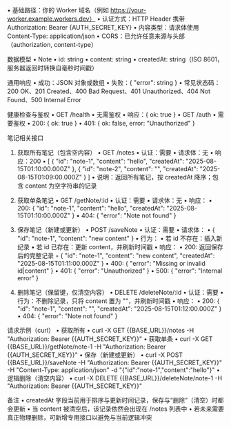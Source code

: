 •  基础路径：你的 Worker 域名（例如 https://your-worker.example.workers.dev）
•  认证方式：HTTP Header 携带 Authorization: Bearer {AUTH_SECRET_KEY}
•  内容类型：请求体使用 Content-Type: application/json
•  CORS：已允许任意来源与头部（authorization, content-type）

数据模型
•  Note
•  id: string
•  content: string
•  createdAt: string（ISO 8601，服务器返回时转换自毫秒时间戳）

通用响应
•  成功：JSON 对象或数组
•  失败：{ "error": string }
•  常见状态码：200 OK、201 Created、400 Bad Request、401 Unauthorized、404 Not Found、500 Internal Error

健康检查与鉴权
•  GET /health
•  无需鉴权
•  响应：{ ok: true }
•  GET /auth
•  需要鉴权
•  200: { ok: true }
•  401: { ok: false, error: "Unauthorized" }

笔记相关接口

1) 获取所有笔记（包含空内容）
•  GET /notes
•  认证：需要
•  请求体：无
•  响应：200
•  [
      { "id": "note-1", "content": "hello", "createdAt": "2025-08-15T01:10:00.000Z" },
      { "id": "note-2", "content": "", "createdAt": "2025-08-15T01:09:00.000Z" }
    ]
•  说明：返回所有笔记，按 createdAt 降序；包含 content 为空字符串的记录

2) 获取单条笔记
•  GET /getNote/:id
•  认证：需要
•  请求体：无
•  响应：
•  200: { "id": "note-1", "content": "hello", "createdAt": "2025-08-15T01:10:00.000Z" }
•  404: { "error": "Note not found" }

3) 保存笔记（新建或更新）
•  POST /saveNote
•  认证：需要
•  请求体：
•  { "id": "note-1", "content": "new content" }
•  行为：
•  若 id 不存在：插入新纪录
•  若 id 已存在：更新 content，并刷新时间戳
•  响应：
•  200: 返回保存后的完整记录
◦  { "id": "note-1", "content": "new content", "createdAt": "2025-08-15T01:11:00.000Z" }
•  400: { "error": "Missing or invalid id|content" }
•  401: { "error": "Unauthorized" }
•  500: { "error": "Internal error" }

4) 删除笔记（保留键，仅清空内容）
•  DELETE /deleteNote/:id
•  认证：需要
•  行为：不删除记录，只将 content 置为 ""，并刷新时间戳
•  响应：
•  200: { "id": "note-1", "content": "", "createdAt": "2025-08-15T01:12:00.000Z" }
•  404: { "error": "Note not found" }

请求示例（curl）
•  获取所有
•  curl -X GET {{BASE_URL}}/notes -H "Authorization: Bearer {{AUTH_SECRET_KEY}}"
•  获取单条
•  curl -X GET {{BASE_URL}}/getNote/note-1 -H "Authorization: Bearer {{AUTH_SECRET_KEY}}"
•  保存（新建或更新）
•  curl -X POST {{BASE_URL}}/saveNote -H "Authorization: Bearer {{AUTH_SECRET_KEY}}" -H "Content-Type: application/json" -d "{"id":"note-1","content":"hello"}"
•  逻辑删除（清空内容）
•  curl -X DELETE {{BASE_URL}}/deleteNote/note-1 -H "Authorization: Bearer {{AUTH_SECRET_KEY}}"

备注
•  createdAt 字段当前用于排序与更新时间记录，保存与“删除”（清空）时都会更新
•  当 content 被清空后，该记录依然会出现在 /notes 列表中
•  若未来需要真正物理删除，可新增专用接口以避免与当前逻辑冲突